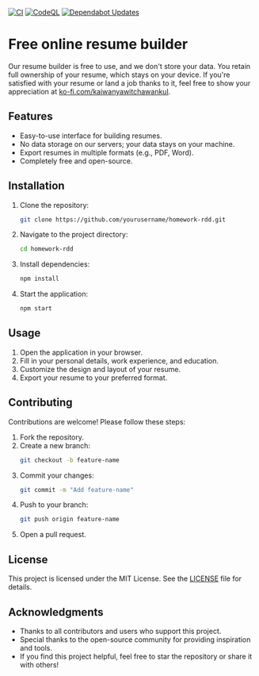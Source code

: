 [![CI](https://github.com/kaiwanyawit-chawankul/homework-rdd/actions/workflows/ci.yml/badge.svg)](https://github.com/kaiwanyawit-chawankul/homework-rdd/actions/workflows/ci.yml)
[![CodeQL](https://github.com/kaiwanyawit-chawankul/homework-rdd/actions/workflows/github-code-scanning/codeql/badge.svg)](https://github.com/kaiwanyawit-chawankul/homework-rdd/actions/workflows/github-code-scanning/codeql)
[![Dependabot Updates](https://github.com/kaiwanyawit-chawankul/homework-rdd/actions/workflows/dependabot/dependabot-updates/badge.svg)](https://github.com/kaiwanyawit-chawankul/homework-rdd/actions/workflows/dependabot/dependabot-updates)

# Free online resume builder

Our resume builder is free to use, and we don't store your data. You retain full ownership of your resume, which stays on your device. If you're satisfied with your resume or land a job thanks to it, feel free to show your appreciation at [ko-fi.com/kaiwanyawitchawankul](https://ko-fi.com/kaiwanyawitchawankul).

## Features

- Easy-to-use interface for building resumes.
- No data storage on our servers; your data stays on your machine.
- Export resumes in multiple formats (e.g., PDF, Word).
- Completely free and open-source.

## Installation

1. Clone the repository:
   ```bash
   git clone https://github.com/yourusername/homework-rdd.git
   ```
2. Navigate to the project directory:
   ```bash
   cd homework-rdd
   ```
3. Install dependencies:
   ```bash
   npm install
   ```
4. Start the application:
   ```bash
   npm start
   ```

## Usage

1. Open the application in your browser.
2. Fill in your personal details, work experience, and education.
3. Customize the design and layout of your resume.
4. Export your resume to your preferred format.

## Contributing

Contributions are welcome! Please follow these steps:

1. Fork the repository.
2. Create a new branch:
   ```bash
   git checkout -b feature-name
   ```
3. Commit your changes:
   ```bash
   git commit -m "Add feature-name"
   ```
4. Push to your branch:
   ```bash
   git push origin feature-name
   ```
5. Open a pull request.

## License

This project is licensed under the MIT License. See the [LICENSE](LICENSE) file for details.

## Acknowledgments

- Thanks to all contributors and users who support this project.
- Special thanks to the open-source community for providing inspiration and tools.
- If you find this project helpful, feel free to star the repository or share it with others!
